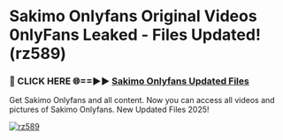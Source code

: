 # Sakimo Onlyfans Original Videos 0nlyFans Leaked - Files Updated! (rz589)

<h3>🔴 CLICK HERE 🌐==►► <a href="https://tinyurl.com/ms9xzufz" rel="nofollow">Sakimo Onlyfans Updated Files</a></h3>

Get Sakimo Onlyfans and all content. Now you can access all videos and pictures of Sakimo Onlyfans. New Updated Files 2025!

[![rz589](https://i.imgur.com/PQ7UWWw.gif)](https://tinyurl.com/ms9xzufz)
